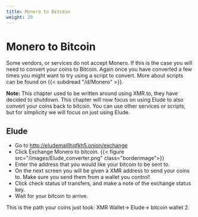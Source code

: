 ```yaml
---
title: Monero to Bitcoin
weight: 20
---
```


# Monero to Bitcoin


Some vendors, or services do not accept Monero.
If this is the case you will need to convert your coins to Bitcoin. Again once you have converted a few times you might want to try using a script to convert. More about scripts can be found on {{< subdread "/d/Monero" >}}.

**Note:** This chapter used to be written around using XMR.to, they have decided to shutdown. This chapter will now focus on using Elude to also convert your coins back to bitcoin. You can use other services or scripts, but for simplicity we will focus on just using Elude.

## Elude

* Go to http://eludemaillhqfkh5.onion/exchange
* Click Exchange Monero to bitcoin.
{{< figure src="/images/Elude_converter.png" class="borderimage">}}
* Enter the address that you would like your bitcoin to be sent to.
* On the next screen you will be given a XMR address to send your coins to. Make sure you send them from a wallet you control!
* Click check status of transfers, and make a note of the exchange status key.
* Wait for your bitcoin to arrive.

This is the path your coins just took: XMR Wallet-> Elude-> bitcoin wallet 2.